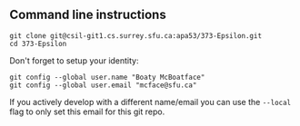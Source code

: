 ## Command line instructions

```
git clone git@csil-git1.cs.surrey.sfu.ca:apa53/373-Epsilon.git
cd 373-Epsilon
```

Don't forget to setup your identity:

```
git config --global user.name "Boaty McBoatface"
git config --global user.email "mcface@sfu.ca"
```

If you actively develop with a different name/email you can use the `--local` flag to only set this email for this git repo.
